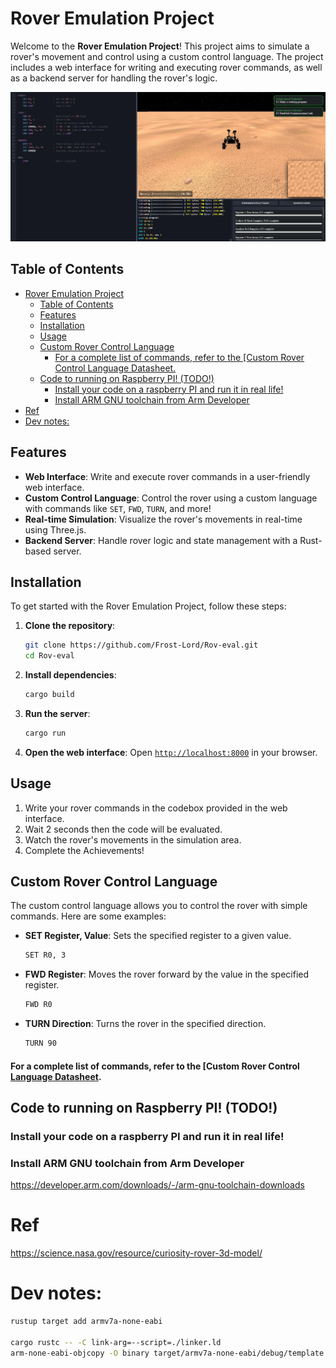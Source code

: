 # Rover Emulation Project

Welcome to the **Rover Emulation Project**! This project aims to simulate a rover's movement and control using a custom control language. The project includes a web interface for writing and executing rover commands, as well as a backend server for handling the rover's logic.

<img src="./src/api/web/assets/image.png">

## Table of Contents

- [Rover Emulation Project](#rover-emulation-project)
  - [Table of Contents](#table-of-contents)
  - [Features](#features)
  - [Installation](#installation)
  - [Usage](#usage)
  - [Custom Rover Control Language](#custom-rover-control-language)
      - [For a complete list of commands, refer to the \[Custom Rover Control Language Datasheet.](#for-a-complete-list-of-commands-refer-to-the-custom-rover-control-language-datasheet)
  - [Code to running on Raspberry PI! (TODO!)](#code-to-running-on-raspberry-pi-todo)
    - [Install your code on a raspberry PI and run it in real life!](#install-your-code-on-a-raspberry-pi-and-run-it-in-real-life)
    - [Install ARM GNU toolchain from Arm Developer](#install-arm-gnu-toolchain-from-arm-developer)
- [Ref](#ref)
- [Dev notes:](#dev-notes)

## Features

- **Web Interface**: Write and execute rover commands in a user-friendly web interface.
- **Custom Control Language**: Control the rover using a custom language with commands like `SET`, `FWD`, `TURN`, and more!
- **Real-time Simulation**: Visualize the rover's movements in real-time using Three.js.
- **Backend Server**: Handle rover logic and state management with a Rust-based server.

## Installation

To get started with the Rover Emulation Project, follow these steps:

1. **Clone the repository**:
    ```sh
    git clone https://github.com/Frost-Lord/Rov-eval.git
    cd Rov-eval
    ```

2. **Install dependencies**:
    ```sh
    cargo build
    ```

3. **Run the server**:
    ```sh
    cargo run
    ```

4. **Open the web interface**:
    Open [`http://localhost:8000`](http://localhost:8000/) in your browser.

## Usage

1. Write your rover commands in the codebox provided in the web interface.
2. Wait 2 seconds then the code will be evaluated.
3. Watch the rover's movements in the simulation area.
4. Complete the Achievements!

## Custom Rover Control Language

The custom control language allows you to control the rover with simple commands. Here are some examples:

- **SET Register, Value**: Sets the specified register to a given value.
    ```md
    SET R0, 3
    ```

- **FWD Register**: Moves the rover forward by the value in the specified register.
    ```md
    FWD R0
    ```

- **TURN Direction**: Turns the rover in the specified direction.
    ```md
    TURN 90
    ```

#### For a complete list of commands, refer to the [Custom Rover Control [Language Datasheet](syntax.md).

## Code to running on Raspberry PI! (TODO!)

### Install your code on a raspberry PI and run it in real life!

### Install ARM GNU toolchain from Arm Developer
https://developer.arm.com/downloads/-/arm-gnu-toolchain-downloads

# Ref
https://science.nasa.gov/resource/curiosity-rover-3d-model/

# Dev notes:
```bash
rustup target add armv7a-none-eabi

cargo rustc -- -C link-arg=--script=./linker.ld
arm-none-eabi-objcopy -O binary target/armv7a-none-eabi/debug/template ./firmware/kernel7.img
```
